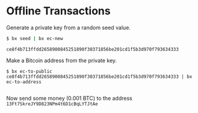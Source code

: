 # Offline Transactions
Generate a private key from a random seed value.
```sh
$ bx seed | bx ec-new
```
```
ce8f4b713ffdd2658900845251890f30371856be201cd1f5b3d970f793634333
```
Make a Bitcoin address from the private key.
```
$ bx ec-to-public ce8f4b713ffdd2658900845251890f30371856be201cd1f5b3d970f793634333 | bx ec-to-address
```

```
```
Now send some money (0.001 BTC) to the address `13Ft7SkreJY9D823NPm4t6D1cBqLYTJtAe`
```
```
```
